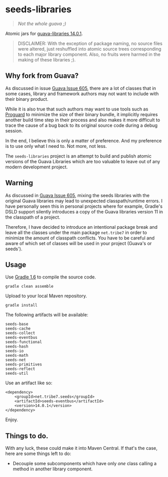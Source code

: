 seeds-libraries
===============

> *Not the whole guava ;)*

Atomic jars for [guava-libraries 14.0.1](https://code.google.com/p/guava-libraries/wiki/Release14). 

> DISCLAIMER: With the exception of package naming, no source files were altered, just reshuffled into atomic source trees corresponding to each major library component. Also, no fruits were harmed in the making of these libraries ;).

## Why fork from Guava?

As discussed in issue [Guava Issue 605](https://code.google.com/p/guava-libraries/issues/detail?id=605), there are a lot of classes that in some cases, library and framework authors may not want to include with their binary product.

While it is also true that such authors may want to use tools such as [Proguard](http://proguard.sourceforge.net/) to minimize the size of their binary bundle, it implicitly requires another build time step in their process and also makes it more difficult to trace the cause of a bug back to its original source code during a debug session.

In the end, I believe this is only a matter of preference. And my preference is to use only what I need to. Not more, not less. 

The `seeds-libraries` project is an attempt to build and publish atomic versions of the Guava Libraries which are too valuable to leave out of any modern development project.

## Warning

As discussed in [Guava Issue 605](https://code.google.com/p/guava-libraries/issues/detail?id=605), mixing the seeds libraries with the original Guava libraries may lead to unexpected classpath/runtime errors. I have personally seen this in personal projects where for example, Gradle's DSLD support silently introduces a copy of the Guava libraries version 11 in the classpath of a project.

Therefore, I have decided to introduce an intentional package break and leave all the classes under the main package `net.tribe7` in order to minimize the amount of classpath conflicts. You have to be careful and aware of which set of classes will be used in your project (Guava's or seeds').

## Usage

Use [Gradle 1.6](http://gradle.org "Gradle 1.6") to compile the source code.

    gradle clean assemble

Upload to your local Maven repository.

    gradle install

The following artifacts will be available:

    seeds-base
    seeds-cache
    seeds-collect
    seeds-eventbus
    seeds-functional
    seeds-hash
    seeds-io
    seeds-math
    seeds-net
    seeds-primitives
    seeds-reflect
    seeds-util

Use an artifact like so:

    <dependency>
        <groupId>net.tribe7.seeds</groupId>
        <artifactId>seeds-eventbus</artifactId>
        <version>14.0.1</version>
    </dependency>

Enjoy.

## Things to do.

With any luck, these could make it into Maven Central. If that's the case, here are some things left to do:

- Decouple some subcomponents which have only *one* class calling a method in another library component.
